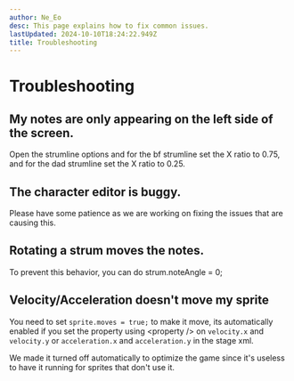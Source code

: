 ```yaml
---
author: Ne_Eo
desc: This page explains how to fix common issues.
lastUpdated: 2024-10-10T18:24:22.949Z
title: Troubleshooting
---
```

# Troubleshooting

## <h2 id="notes-only-on-left-side" sidebar="Notes only on left side of the screen.">My notes are only appearing on the left side of the screen.</h2>

Open the strumline options and for the bf strumline set the X ratio to 0.75, and for the dad strumline set the X ratio to 0.25.

## <h2 id="character-editor-buggy">The character editor is buggy.</h2>

Please have some patience as we are working on fixing the issues that are causing this.

## <h2 id="rotating-strum-moves-notes">Rotating a strum moves the notes.</h2>

To prevent this behavior, you can do <syntax lang="haxe">strum.noteAngle = 0;</syntax>

## <h2 id="velocity-not-working" sidebar="Velocity not working">Velocity/Acceleration doesn't move my sprite</h2>

You need to set `sprite.moves = true;` to make it move, its automatically enabled if you set the property using <syntax lang="xml">&lt;property /&gt;</syntax> on `velocity.x` and `velocity.y` or `acceleration.x` and `acceleration.y` in the stage xml.

We made it turned off automatically to optimize the game since it's useless to have it running for sprites that don't use it.